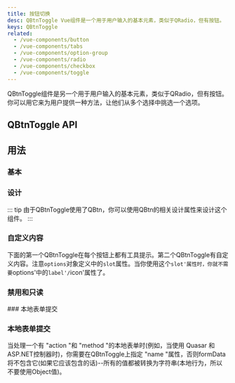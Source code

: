 ```yaml
---
title: 按钮切换
desc: QBtnToggle Vue组件是一个用于用户输入的基本元素，类似于QRadio，但有按钮。
keys: QBtnToggle
related:
  - /vue-components/button
  - /vue-components/tabs
  - /vue-components/option-group
  - /vue-components/radio
  - /vue-components/checkbox
  - /vue-components/toggle
---
```

QBtnToggle组件是另一个用于用户输入的基本元素，类似于QRadio，但有按钮。你可以用它来为用户提供一种方法，让他们从多个选择中挑选一个选项。

## QBtnToggle API

<doc-api file="QBtnToggle" />

## 用法

### 基本

<doc-example title="基本" file="QBtnToggle/Basic" />

### 设计

::: tip
由于QBtnToggle使用了QBtn，你可以使用QBtn的相关设计属性来设计这个组件。
:::

<doc-example title="一些设计实例" file="QBtnToggle/Design" />

<doc-example title="水平传播" file="QBtnToggle/Spread" />

<doc-example title="在深色背景下" file="QBtnToggle/Dark" dark />

### 自定义内容

下面的第一个QBtnToggle在每个按钮上都有工具提示。第二个QBtnToggle有自定义内容。注意`options`对象定义中的`slot`属性。当你使用这个`slot'属性时，你就不需要`options'中的`label'/`icon'属性了。

<doc-example title="自定义按钮内容" file="QBtnToggle/CustomContent" />

### 禁用和只读

<doc-example title="禁用和只读" file="QBtnToggle/DisableReadonly" /> ### 本地表单提交

### 本地表单提交

当处理一个有 "action "和 "method "的本地表单时(例如，当使用 Quasar 和ASP.NET控制器时)，你需要在QBtnToggle上指定 "name "属性，否则formData将不包含它(如果它应该包含的话)--所有的值都被转换为字符串(本地行为，所以不要使用Object值)。

<doc-example title="本地表单" file="QBtnToggle/NativeForm" />
